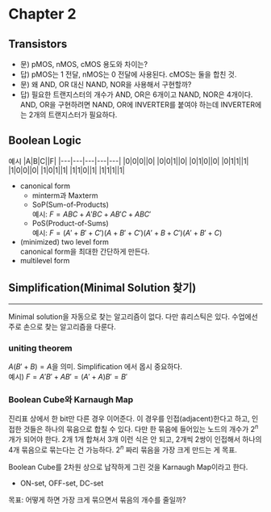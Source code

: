 # Chapter 2

## Transistors
- 문) pMOS, nMOS, cMOS 용도와 차이는? 
- 답) pMOS는 1 전달, nMOS는 0 전달에 사용된다. cMOS는 둘을 합친 것. 
- 문) 왜 AND, OR 대신 NAND, NOR을 사용해서 구현할까?  
- 답) 필요한 트랜지스터의 개수가 AND, OR은 6개이고 NAND, NOR은 4개이다. AND, OR을 구현하려면 NAND, OR에 INVERTER를 붙여야 하는데 INVERTER에는 2개의 트랜지스터가 필요하다. 


## Boolean Logic
예시
|A|B|C||F|
|---|---|---|---|---|
|0|0|0||0|
|0|0|1||0|
|0|1|0||0|
|0|1|1||1|
|1|0|0||0|
|1|0|1||1|
|1|1|0||1|
|1|1|1||1|


- canonical form
    - minterm과 Maxterm 
    - SoP(Sum-of-Products)  
    예시: $F = ABC + A'BC + AB'C + ABC'$
    - PoS(Product-of-Sums)  
    예시: $F = (A'+B'+C')(A+B'+C')(A'+B+C')(A'+B'+C)$
- (minimized) two level form  
canonical form을 최대한 간단하게 만든다. 
- multilevel form

## Simplification(Minimal Solution 찾기)
------
Minimal solution을 자동으로 찾는 알고리즘이 없다. 다만 휴리스틱은 있다. 수업에선 주로 손으로 찾는 알고리즘을 다룬다. 

### uniting theorem
$A(B' + B) = A$을 의미. Simplification 에서 몹시 중요하다.  
예시) $F = A'B' + AB' = (A'+A)B' = B'$

### Boolean Cube와 Karnaugh Map
진리표 상에서 한 bit만 다른 경우 이어준다. 이 경우를 인접(adjacent)한다고 하고, 인접한 것들은 하나의 묶음으로 합칠 수 있다. 다만 한 묶음에 들어있는 노드의 개수가 $2^n$개가 되어야 한다. 2개 1개 합쳐서 3개 이런 식은 안 되고, 2개씩 2쌍이 인접해서 하나의 4개 묶음으로 묶는다는 건 가능하다. $2^n$ 짜리 묶음을 가장 크게 만드는 게 목표.


Boolean Cube를 2차원 상으로 납작하게 그린 것을 Karnaugh Map이라고 한다. 
- ON-set, OFF-set, DC-set


목표: 어떻게 하면 가장 크게 묶으면서 묶음의 개수를 줄일까? 
